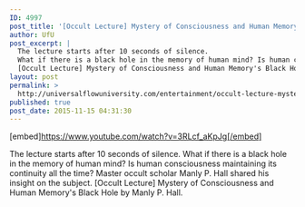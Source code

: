 ```yaml
---
ID: 4997
post_title: '[Occult Lecture] Mystery of Consciousness and Human Memory&#8217;s Black Hole'
author: UfU
post_excerpt: |
  The lecture starts after 10 seconds of silence.
  What if there is a black hole in the memory of human mind? Is human consciousness maintaining its continuity all the time? Master occult scholar Manly P. Hall shared his insight on the subject.
  [Occult Lecture] Mystery of Consciousness and Human Memory's Black Hole by Manly P. Hall.
layout: post
permalink: >
  http://universalflowuniversity.com/entertainment/occult-lecture-mystery-of-consciousness-and-human-memorys-black-hole/
published: true
post_date: 2015-11-15 04:31:30
---
```

[embed]https://www.youtube.com/watch?v=3RLcf_aKpJg[/embed]<br>
<p>The lecture starts after 10 seconds of silence. 
What if there is a black hole in the memory of human mind? Is human consciousness maintaining its continuity all the time? Master occult scholar Manly P. Hall shared his insight on the subject.
[Occult Lecture] Mystery of Consciousness and Human Memory's Black Hole by Manly P. Hall.</p>